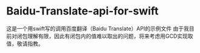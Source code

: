 # Baidu-Translate-api-for-swift
这是一个用swift写的调用百度翻译（Baidu Translate）API的示例文件
由于我目前对闭包理解有限，因此有闭包内的值难以取出的问题，将来考虑用GCD实现取值，敬请指教。
